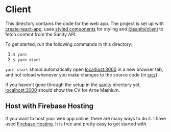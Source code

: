 # Client

This directory contains the code for the web app. The project is set up with [create-react-app](https://github.com/facebook/create-react-app), uses [styled components](https://www.styled-components.com/) for styling and [@sanity/client](https://www.npmjs.com/package/@sanity/client) to fetch content from the Sanity API.

To get started, run the following commands in this directory:

1. `$ yarn`
2. `$ yarn start`

`yarn start` shoud automatically open [localhost:3000](http://localhost:3000) in a new browser tab, and hot reload whenever you make changes to the source code (in [src/](./src/)).

If you haven't gone through the setup in the [sanity](../sanity) directory yet, [localhost:3000](http://localhost:3000) should show the CV for Arne Mæhlum.


## Host with Firebase Hosting

If you want to host your web app online, there are many ways to do it. I have used [Firebase Hosting](https://firebase.google.com/docs/hosting/). It is free and pretty easy to get started with.
